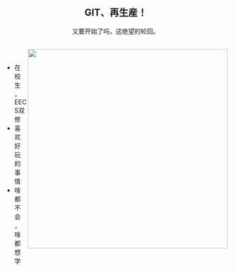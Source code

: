 <div align="center">

## GIT、再生産！
又要开始了吗，这绝望的轮回。
</div>
<br />

<img align="right" width="450px" src="https://github-readme-stats.vercel.app/api?username=kingraycao&show_icons=true&theme=tokyonight" />

<br/>

- 在校生，EECS双修
- 喜欢好玩的事情
- 啥都不会，啥都想学

